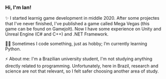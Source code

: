 ### Hi, I'm Ian!
✨ I started learnig game development in middle 2020. After some projectes that I've never finished, I've published a game called Mega Vegas (this game can be found on Gamejolt). Now I have some experience on Unity and Unreal Engine (C# and C++) and .NET Framework.

👨‍💻 Sometimes I code something, just as hobby; I’m currently learning Python.

⚡ About me: I'm a Brazilian university student, I'm not studying anything directly related to programming. Unfortunately, here in Brazil, research and science are not that relevant, so I felt safer choosing another area of study.
<!--
**ianfgo/ianfgo** is a ✨ _special_ ✨ repository because its `README.md` (this file) appears on your GitHub profile.

Here are some ideas to get you started:

- 🔭 I’m currently working on ...
- 🌱 I’m currently learning ...
- 👯 I’m looking to collaborate on ...
- 🤔 I’m looking for help with ...
- 💬 Ask me about ...
- 📫 How to reach me: ...
- 😄 Pronouns: ...
- ⚡ Fun fact: ...
-->
